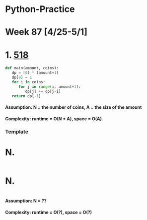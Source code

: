 # Python-Practice

# Week 87 [4/25-5/1]

# 1. [518](https://leetcode.com/problems/coin-change-2/)
```python
def main(amount, coins):
   dp = [0] * (amount+1)
   dp[0] = 1
   for i in coins:
      for j in range(i, amount+1):
         dp[j] += dp[j-i]
   return dp[-1]
```
#### Assumption: N = the number of coins, A = the size of the amount
#### Complexity: runtime = O(N * A), space = O(A)

### Template
# N. []()
```sql
```

# N. []()
```python
```
#### Assumption: N = ??
#### Complexity: runtime = O(?), space = O(?)
